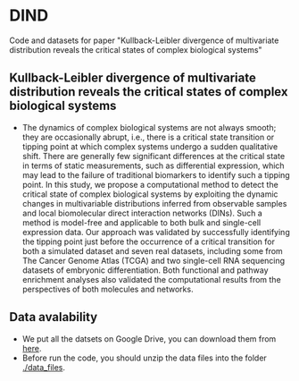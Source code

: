 # DIND
Code and datasets for paper "Kullback-Leibler divergence of multivariate distribution reveals the critical states of complex biological systems"

## Kullback-Leibler divergence of multivariate distribution reveals the critical states of complex biological systems
- The dynamics of complex biological systems are not always smooth; they are occasionally abrupt, i.e., there is a critical state transition or tipping point at which complex systems undergo a sudden qualitative shift. There are generally few significant differences at the critical state in terms of static measurements, such as differential expression, which may lead to the failure of traditional biomarkers to identify such a tipping point. In this study, we propose a computational method to detect the critical state of complex biological systems by exploiting the dynamic changes in multivariable distributions inferred from observable samples and local biomolecular direct interaction networks (DINs). Such a method is model-free and applicable to both bulk and single-cell expression data. Our approach was validated by successfully identifying the tipping point just before the occurrence of a critical transition for both a simulated dataset and seven real datasets, including some from The Cancer Genome Atlas (TCGA) and two single-cell RNA sequencing datasets of embryonic differentiation. Both functional and pathway enrichment analyses also validated the computational results from the perspectives of both molecules and networks.

## Data avalability
- We put all the datsets on Google Drive, you can download them from [here](https://drive.google.com/file/d/1eL6I393qSStDocIPgEEL2tC65WguD-Ql/view?usp=sharing).
- Before run the code, you should unzip the data files into the folder [./data_files](./data_files).